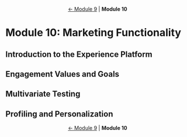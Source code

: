 <p align="center">
    <a href="module-9.md">← Module 9</a> | <strong>Module 10</strong>
</p>

# Module 10: Marketing Functionality

## Introduction to the Experience Platform
## Engagement Values and Goals
## Multivariate Testing
## Profiling and Personalization


<p align="center">
    <a href="module-9.md">← Module 9</a> | <strong>Module 10</strong>
</p>
